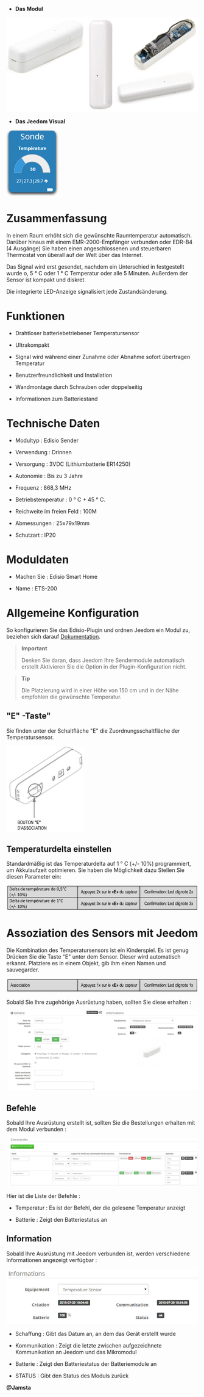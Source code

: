 -   **Das Modul**

![ets200.module](images/ets200/ets200.module.jpg)

-   **Das Jeedom Visual**

![ets200.vue defaut](images/ets200/ets200.vue-defaut.jpg)

Zusammenfassung 
======

In einem Raum erhöht sich die gewünschte Raumtemperatur
automatisch. Darüber hinaus mit einem EMR-2000-Empfänger verbunden oder
EDR-B4 (4 Ausgänge) Sie haben einen angeschlossenen und steuerbaren Thermostat
von überall auf der Welt über das Internet.

Das Signal wird erst gesendet, nachdem ein Unterschied in festgestellt wurde
o, 5 ° C oder 1 ° C Temperatur oder alle 5 Minuten. Außerdem der Sensor
ist kompakt und diskret.

Die integrierte LED-Anzeige signalisiert jede Zustandsänderung.

Funktionen 
=========

-   Drahtloser batteriebetriebener Temperatursensor

-   Ultrakompakt

-   Signal wird während einer Zunahme oder Abnahme sofort übertragen
    Temperatur

-   Benutzerfreundlichkeit und Installation

-   Wandmontage durch Schrauben oder doppelseitig

-   Informationen zum Batteriestand

Technische Daten 
===========================

-   Modultyp : Edisio Sender

-   Verwendung : Drinnen

-   Versorgung : 3VDC (Lithiumbatterie ER14250)

-   Autonomie : Bis zu 3 Jahre

-   Frequenz : 868,3 MHz

-   Betriebstemperatur : 0 ° C + 45 ° C.

-   Reichweite im freien Feld : 100M

-   Abmessungen : 25x79x19mm

-   Schutzart : IP20

Moduldaten 
=================

-   Machen Sie : Edisio Smart Home

-   Name : ETS-200

Allgemeine Konfiguration 
======================

So konfigurieren Sie das Edisio-Plugin und ordnen Jeedom ein Modul zu,
beziehen sich darauf
[Dokumentation](https://www.jeedom.fr/doc/documentation/plugins/edisio/de_DE/edisio.html).

> **Important**
>
> Denken Sie daran, dass Jeedom Ihre Sendermodule automatisch erstellt
> Aktivieren Sie die Option in der Plugin-Konfiguration nicht.

> **Tip**
>
> Die Platzierung wird in einer Höhe von 150 cm und in der Nähe empfohlen
> die gewünschte Temperatur.

"E" -Taste" 
----------

Sie finden unter der Schaltfläche "E" die Zuordnungsschaltfläche der
Temperatursensor.

![ets200.bouton e](images/ets200/ets200.bouton-e.jpg)

Temperaturdelta einstellen 
-------------------------------

Standardmäßig ist das Temperaturdelta auf 1 ° C (+/- 10%) programmiert, um
Akkulaufzeit optimieren. Sie haben die Möglichkeit dazu
Stellen Sie diesen Parameter ein:

![ets200.delta](images/ets200/ets200.delta.jpg)

Assoziation des Sensors mit Jeedom 
===============================

Die Kombination des Temperatursensors ist ein Kinderspiel. Es ist genug
Drücken Sie die Taste "E" unter dem Sensor. Dieser wird
automatisch erkannt. Platziere es in einem Objekt, gib ihm einen Namen und
sauvegarder.

![ets200.association](images/ets200/ets200.association.jpg)

Sobald Sie Ihre zugehörige Ausrüstung haben, sollten Sie diese erhalten :

![ets200.general](images/ets200/ets200.general.jpg)

Befehle 
---------

Sobald Ihre Ausrüstung erstellt ist, sollten Sie die Bestellungen erhalten
mit dem Modul verbunden :

![Befehle](images/ets200/ets200.commandes.jpg)

Hier ist die Liste der Befehle :

-   Temperatur : Es ist der Befehl, der die gelesene Temperatur anzeigt

-   Batterie : Zeigt den Batteriestatus an

Information 
------------

Sobald Ihre Ausrüstung mit Jeedom verbunden ist, werden verschiedene Informationen angezeigt
verfügbar :

![Befehle](images/ets200/ets200.informations.jpg)

-   Schaffung : Gibt das Datum an, an dem das Gerät erstellt wurde

-   Kommunikation : Zeigt die letzte zwischen aufgezeichnete Kommunikation an
    Jeedom und das Mikromodul

-   Batterie : Zeigt den Batteriestatus der Batteriemodule an

-   STATUS : Gibt den Status des Moduls zurück

**@Jamsta**
